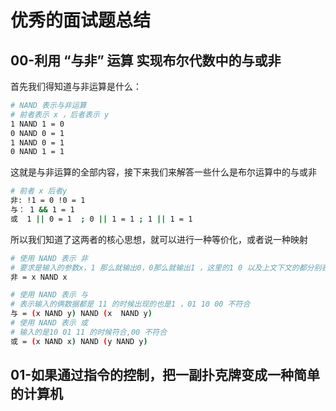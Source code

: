 <!--
 * @Author: shgopher shgopher@gmail.com
 * @Date: 2023-01-06 20:01:53
 * @LastEditors: shgopher shgopher@gmail.com
 * @LastEditTime: 2023-01-06 20:53:23
 * @FilePath: /god/面经/优秀的面试题总结.md
 * @Descrip
 *  这个文件中是我收集的，非常优秀的，值得反复去看的面试题。
 * Copyright (c) 2023 by shgopher shgopher@gmail.com, All Rights Reserved. 
-->
# 优秀的面试题总结
## 00-利用 “与非” 运算 实现布尔代数中的与或非
首先我们得知道与非运算是什么：
```bash
# NAND 表示与非运算
# 前者表示 x ，后者表示 y 
1 NAND 1 = 0 
0 NAND 0 = 1
1 NAND 0 = 1
0 NAND 1 = 1
```
这就是与非运算的全部内容，接下来我们来解答一些什么是布尔运算中的与或非
```bash
# 前者 x 后者y
非: !1 = 0 !0 = 1
与： 1 && 1 = 1  
或  1 || 0 = 1  ; 0 || 1 = 1 ; 1 || 1 = 1
```
所以我们知道了这两者的核心思想，就可以进行一种等价化，或者说一种映射

```bash
# 使用 NAND 表示 非
# 要求是输入的参数x，1 那么就输出0，0那么就输出1 ，这里的1 0 以及上文下文的都分别表示 true和false或者阴阳都可以。
非 = x NAND x 

# 使用 NAND 表示 与
# 表示输入的俩数据都是 11 的时候出现的也是1 ，01 10 00 不符合
与 = (x NAND y) NAND (x  NAND y)
# 使用 NAND 表示 或
# 输入的是10 01 11 的时候符合,00 不符合 
或 = (x NAND x) NAND (y NAND y)  
```
## 01-如果通过指令的控制，把一副扑克牌变成一种简单的计算机
